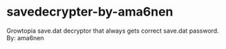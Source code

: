 # savedecrypter-by-ama6nen
Growtopia save.dat decryptor that always gets correct save.dat password. By: ama6nen
